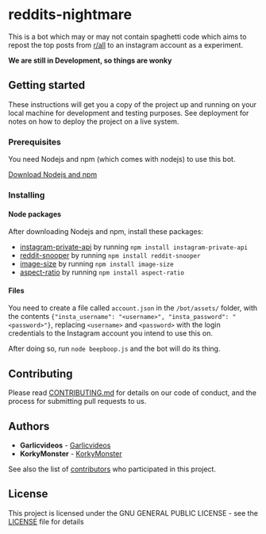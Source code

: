 # reddits-nightmare

This is a bot which may or may not contain spaghetti code which aims to repost the top posts from [r/all](https://www.reddit.com/r/all/) to an instagram account as a experiment.

**We are still in Development, so things are wonky**

## Getting started

These instructions will get you a copy of the project up and running on your local machine for development and testing purposes. See deployment for notes on how to deploy the project on a live system.

### Prerequisites

You need Nodejs and npm (which comes with nodejs) to use this bot.

[Download Nodejs and npm](https://nodejs.org/en/)

### Installing
#### Node packages

After downloading Nodejs and npm, install these packages:

* [instagram-private-api](https://www.npmjs.com/package/instagram-private-api) by running `npm install instagram-private-api`
* [reddit-snooper](https://www.npmjs.com/package/reddit-snooper) by running `npm install reddit-snooper`
* [image-size](https://www.npmjs.com/package/image-size) by running `npm install image-size`
* [aspect-ratio](https://www.npmjs.com/package/aspect-ratio) by running `npm install aspect-ratio`

#### Files

You need to create a file called `account.json` in the `/bot/assets/` folder, with the contents `{"insta_username": "<username>", "insta_password": "<password>"}`, replacing `<username>` and `<password>` with the login credentials to the Instagram account you intend to use this on.

After doing so, run `node beepboop.js` and the bot will do its thing.

## Contributing

Please read [CONTRIBUTING.md](Contributing.md) for details on our code of conduct, and the process for submitting pull requests to us.

## Authors

* **Garlicvideos** - [Garlicvideos](https://github.com/Garlicvideos)
* **KorkyMonster** - [KorkyMonster](https://github.com/KorkyMonster)

See also the list of [contributors](https://github.com/Garlicvideos/reddits-nightmare/contributors) who participated in this project.

## License

This project is licensed under the GNU GENERAL PUBLIC LICENSE - see the [LICENSE](LICENSE) file for details
